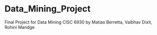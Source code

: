 # Data_Mining_Project

Final Project for Data Mining CISC 6930 
by Matias Berretta, Vaibhav Dixit, Rohini Mandge
  
